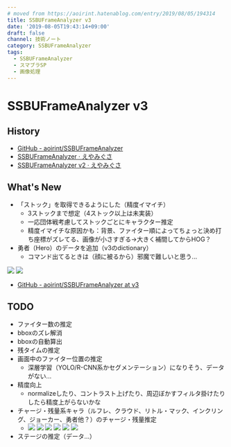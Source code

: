 ```yaml
---
# moved from https://aoirint.hatenablog.com/entry/2019/08/05/194314
title: SSBUFrameAnalyzer v3
date: '2019-08-05T19:43:14+09:00'
draft: false
channel: 技術ノート
category: SSBUFrameAnalyzer
tags:
  - SSBUFrameAnalyzer
  - スマブラSP
  - 画像処理
---
```

# SSBUFrameAnalyzer v3

## History

- [GitHub - aoirint/SSBUFrameAnalyzer](https://github.com/aoirint/SSBUFrameAnalyzer)
- [SSBUFrameAnalyzer · えやみぐさ](https://blog.aoirint.com/entry/2019/ssbuframeanalyzer/)
- [SSBUFrameAnalyzer v2 · えやみぐさ](https://blog.aoirint.com/entry/2019/ssbuframeanalyzer_v2/)

## What's New

- 「ストック」を取得できるようにした（精度イマイチ）
  - 3ストックまで想定（4ストック以上は未実装）
  - 一応団体戦考慮してストックごとにキャラクター推定
  - 精度イマイチな原因かも：背景、ファイター順によってちょっと決め打ち座標がズレてる、画像が小さすぎる→大きく補間してからHOG？
- 勇者（Hero）のデータを追加（v3のdictionary）
  - コマンド出てるときは（顔に被るから）邪魔で難しいと思う...

![](images/20190805195125.png)
![](images/20190805195144.png)

- [GitHub - aoirint/SSBUFrameAnalyzer at v3](https://github.com/aoirint/SSBUFrameAnalyzer/tree/v3)

## TODO

- ファイター数の推定
- bboxのズレ解消
- bboxの自動算出
- 残タイムの推定
- 画面中のファイター位置の推定
  - 深層学習（YOLO/R-CNN系かセグメンテーション）になりそう、データがない...
- 精度向上
  - normalizeしたり、コントラスト上げたり、周辺ぼかすフィルタ掛けたりしたら精度上がらないかな
- チャージ・残量系キャラ（ルフレ、クラウド、リトル・マック、インクリング、ジョーカー、勇者他？）のチャージ・残量推定
  - ![](images/20190805195955.png) ![](images/20190805195555.png) ![](images/20190805200110.png) ![](images/20190805195453.png) ![](images/20190805200005.png) ![](images/20190805195717.png)
- ステージの推定（データ...）
